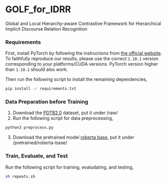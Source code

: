 # GOLF_for_IDRR
Global and Local Hierarchy-aware Contrastive Framework for Hierarchical Implicit Discourse Relation Recognition

### Requirements

First, install PyTorch by following the instructions from [the official website](https://pytorch.org). To faithfully reproduce our results, please use the correct `1.10.1` version corresponding to your platforms/CUDA versions. PyTorch version higher than `1.10.1` should also work. 

Then run the following script to install the remaining dependencies,

```bash
pip install -r requirements.txt
```

### Data Preparation before Training

1. Download the [PDTB2.0](https://github.com/cgpotts/pdtb2) dataset, put it under /raw/
2. Run the following script for data preprocessing,
```bash
python3 preprocess.py
```
3. Download the pretrained model [roberta base](https://huggingface.co/roberta-base/tree/main), put it under /pretrained/roberta-base/

### Train, Evaluate, and Test
Run the following script for training, evaludating, and testing,
```bash
sh repeats.sh
```
